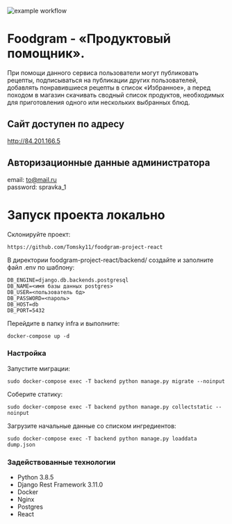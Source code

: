 ![example workflow](https://github.com/Tomsky11/yamdb_final/actions/workflows/yamdb_workflow.yml/badge.svg)

# Foodgram - «Продуктовый помощник».

При помощи данного сервиса пользователи могут публиковать рецепты, подписываться на публикации других пользователей, добавлять понравившиеся рецепты в список «Избранное», а перед походом в магазин скачивать сводный список продуктов, необходимых для приготовления одного или нескольких выбранных блюд.  

## Сайт доступен по адресу

<http://84.201.166.5>

## Авторизационные данные администратора
email: to@mail.ru  
password: spravka_1 

# Запуск проекта локально
Склонируйте проект:  

```https://github.com/Tomsky11/foodgram-project-react```

В директории foodgram-project-react/backend/ cоздайте и заполните файл .env по шаблону:  

```
DB_ENGINE=django.db.backends.postgresql  
DB_NAME=<имя базы данных postgres>  
DB_USER=<пользователь бд>  
DB_PASSWORD=<пароль>  
DB_HOST=db  
DB_PORT=5432
```

Перейдите в папку infra и выполните:  

```docker-compose up -d```

### Настройка
Запустите миграции:  

```sudo docker-compose exec -T backend python manage.py migrate --noinput```

Соберите статику:  

```sudo docker-compose exec -T backend python manage.py collectstatic --noinput```

Загрузите начальные данные со списком ингредиентов:

```sudo docker-compose exec -T backend python manage.py loaddata dump.json```


### Задействованные технологии
* Python 3.8.5
* Django Rest Framework 3.11.0
* Docker
* Nginx
* Postgres
* React

